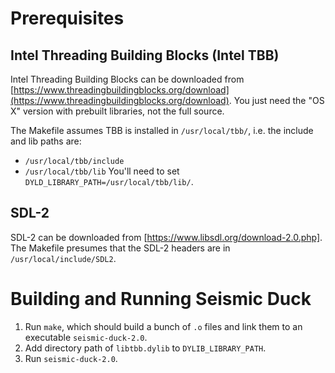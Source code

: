 # Prerequisites

## Intel Threading Building Blocks (Intel TBB)

Intel Threading Building Blocks can be downloaded from
[https://www.threadingbuildingblocks.org/download](https://www.threadingbuildingblocks.org/download).
You just need the "OS X" version with prebuilt libraries, not the full source.

The Makefile assumes TBB is installed in `/usr/local/tbb/`, i.e. the include 
and lib paths are:
* `/usr/local/tbb/include`
* `/usr/local/tbb/lib`
You'll need to set `DYLD_LIBRARY_PATH=/usr/local/tbb/lib/`.

## SDL-2

SDL-2 can be downloaded from [https://www.libsdl.org/download-2.0.php].
The Makefile presumes that the SDL-2 headers are in `/usr/local/include/SDL2`.

# Building and Running Seismic Duck

1. Run `make`, which should build a bunch of `.o` files and link them to an executable `seismic-duck-2.0`.
2. Add directory path of `libtbb.dylib` to `DYLIB_LIBRARY_PATH`.
3. Run `seismic-duck-2.0`.
